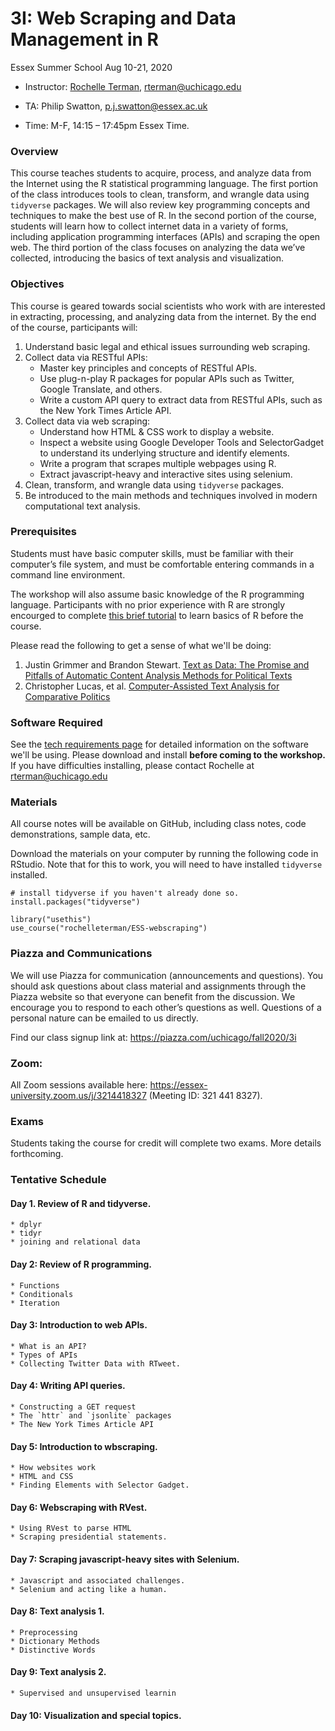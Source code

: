 # 3I: Web Scraping and Data Management in R

Essex Summer School
Aug 10-21, 2020

* Instructor: [Rochelle Terman](http://rochelleterman.com/), rterman@uchicago.edu

* TA: Philip Swatton, p.j.swatton@essex.ac.uk

* Time: M-F, 14:15 – 17:45pm Essex Time.


### Overview

This course teaches students to acquire, process, and analyze data from the Internet using the R statistical programming language. The first portion of the class introduces tools to clean, transform, and wrangle data using `tidyverse` packages. We will also review key programming concepts and techniques to make the best use of R. In the second portion of the course, students will learn how to collect internet data in a variety of forms, including application programming interfaces (APIs) and scraping the open web. The third portion of the class focuses on analyzing the data we’ve collected, introducing the basics of text analysis and visualization.

### Objectives 

This course is geared towards social scientists who work with are interested in extracting, processing, and analyzing data from the internet. By the end of the course, participants will:

1.  Understand basic legal and ethical issues surrounding web scraping.
2.  Collect data via RESTful APIs:
    * Master key principles and concepts of RESTful APIs.
    * Use plug-n-play R packages for popular APIs such as Twitter, Google Translate, and others.
    * Write a custom API query to extract data from RESTful APIs, such as the New York Times Article API.
3.  Collect data via web scraping:
    * Understand how HTML & CSS work to display a website.
    * Inspect a website using Google Developer Tools and SelectorGadget to understand its underlying structure and identify elements.
    * Write a program that scrapes multiple webpages using R.
    * Extract javascript-heavy and interactive sites using selenium.
4.  Clean, transform, and wrangle data using `tidyverse` packages.
5.  Be introduced to the main methods and techniques involved in modern computational text analysis.

### Prerequisites

Students must have basic computer skills, must be familiar with their computer’s file system, and must be comfortable entering commands in a command line environment. 

The workshop will also assume basic knowledge of the R programming language. Participants with no prior experience with R are strongly encourged to complete [this brief tutorial](https://www.codeschool.com/courses/try-r) to learn basics of R before the course.

Please read the following to get a sense of what we'll be doing:

1. Justin Grimmer and Brandon Stewart. [Text as Data: The Promise and Pitfalls of Automatic Content Analysis Methods for Political Texts](https://web.stanford.edu/~jgrimmer/tad2.pdf)
2. Christopher Lucas, et al. [Computer-Assisted Text Analysis for Comparative Politics](https://scholar.harvard.edu/files/dtingley/files/comparativepoliticstext.pdf)

### Software Required

See the [tech requirements page](B-Tech-Requirements.md) for detailed information on the software we'll be using. Please download and install **before coming to the workshop.** If you have difficulties installing, please contact Rochelle at rterman@uchicago.edu

### Materials

All course notes will be available on GitHub, including class notes, code demonstrations, sample data, etc. 

Download the materials on your computer by running the following code in RStudio. Note that for this to work, you will need to have installed `tidyverse` installed.

```
# install tidyverse if you haven't already done so.
install.packages("tidyverse")

library("usethis")
use_course("rochelleterman/ESS-webscraping")
```

### Piazza and Communications

We will use Piazza for communication (announcements and questions). You should ask questions about class material and assignments through the Piazza website so that everyone can benefit from the discussion. We encourage you to respond to each other’s questions as well. Questions of a personal nature can be emailed to us directly.

Find our class signup link at: https://piazza.com/uchicago/fall2020/3i

### Zoom:

All Zoom sessions available here: https://essex-university.zoom.us/j/3214418327 (Meeting ID: 321 441 8327).

### Exams

Students taking the course for credit will complete two exams. More details forthcoming.

### Tentative Schedule

#### Day 1. Review of R and tidyverse.
    * dplyr
    * tidyr
    * joining and relational data

#### Day 2: Review of R programming.
    * Functions
    * Conditionals
    * Iteration

#### Day 3: Introduction to web APIs.
    * What is an API?
    * Types of APIs
    * Collecting Twitter Data with RTweet.

#### Day 4: Writing API queries.
    * Constructing a GET request
    * The `httr` and `jsonlite` packages
    * The New York Times Article API

#### Day 5: Introduction to wbscraping.
    * How websites work
    * HTML and CSS
    * Finding Elements with Selector Gadget.

#### Day 6: Webscraping with RVest.
    * Using RVest to parse HTML
    * Scraping presidential statements.

#### Day 7: Scraping javascript-heavy sites with Selenium.
    * Javascript and associated challenges.
    * Selenium and acting like a human. 

#### Day 8: Text analysis 1.
    * Preprocessing
    * Dictionary Methods
    * Distinctive Words

#### Day 9: Text analysis 2.
    * Supervised and unsupervised learnin

#### Day 10: Visualization and special topics.
